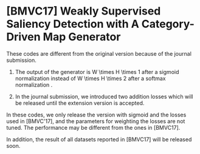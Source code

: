 # [BMVC17] Weakly Supervised Saliency Detection with A Category-Driven Map Generator

These codes are different from the original version because of the journal submission.

1. The output of the generator is W \times H \times 1 after a sigmoid normalization instead of W \times H \times 2 after a softmax normalization .

2. In the journal submission, we introduced two addition losses which will be released until the extension version is accepted.


In these codes, we only release the version with sigmoid and the losses used in [BMVC'17], and the parameters for weighting the losses are not tuned. The performance may be different from the ones in [BMVC17].

In addition, the result of all datasets reported in [BMVC17] will be released soon.
